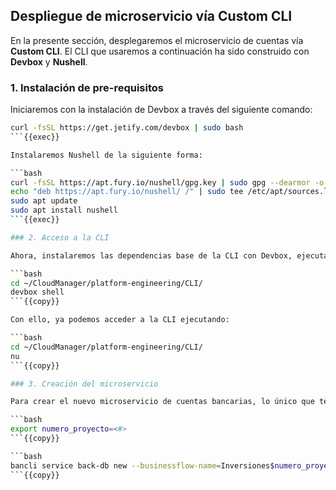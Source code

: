 ## Despliegue de microservicio vía Custom CLI

En la presente sección, desplegaremos el microservicio de cuentas vía __Custom CLI__. El CLI que usaremos a continuación ha sido construido con __Devbox__ y __Nushell__.

### 1. Instalación de pre-requisitos

Iniciaremos con la instalación de Devbox a través del siguiente comando:

```bash
curl -fsSL https://get.jetify.com/devbox | sudo bash
```{{exec}}

Instalaremos Nushell de la siguiente forma:

```bash
curl -fsSL https://apt.fury.io/nushell/gpg.key | sudo gpg --dearmor -o /etc/apt/trusted.gpg.d/fury-nushell.gpg
echo "deb https://apt.fury.io/nushell/ /" | sudo tee /etc/apt/sources.list.d/fury.list
sudo apt update
sudo apt install nushell
```{{exec}}

### 2. Acceso a la CLI

Ahora, instalaremos las dependencias base de la CLI con Devbox, ejecutando el siguiente comando.

```bash
cd ~/CloudManager/platform-engineering/CLI/
devbox shell
```{{copy}}

Con ello, ya podemos acceder a la CLI ejecutando:

```bash
cd ~/CloudManager/platform-engineering/CLI/
nu
```{{copy}}

### 3. Creación del microservicio

Para crear el nuevo microservicio de cuentas bancarias, lo único que tendremos que hacer es definir la siguiente variable de entorno, que corresponde al número del proyecto que tienes, y ejecutar el siguiente comando:

```bash
export numero_proyecto=<#>
```{{copy}}

```bash
bancli service back-db new --businessflow-name=Inversiones$numero_proyecto --micro-name=cuentas$numero_proyecto --image=nginx --replicas=2
```{{copy}}